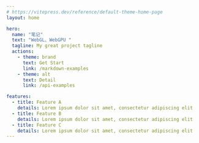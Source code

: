 ```yaml
---
# https://vitepress.dev/reference/default-theme-home-page
layout: home

hero:
  name: "笔记"
  text: "WebGL、WebGPU "
  tagline: My great project tagline
  actions:
    - theme: brand
      text: Get Start
      link: /markdown-examples
    - theme: alt
      text: Detail
      link: /api-examples

features:
  - title: Feature A
    details: Lorem ipsum dolor sit amet, consectetur adipiscing elit
  - title: Feature B
    details: Lorem ipsum dolor sit amet, consectetur adipiscing elit
  - title: Feature C
    details: Lorem ipsum dolor sit amet, consectetur adipiscing elit
---
```


